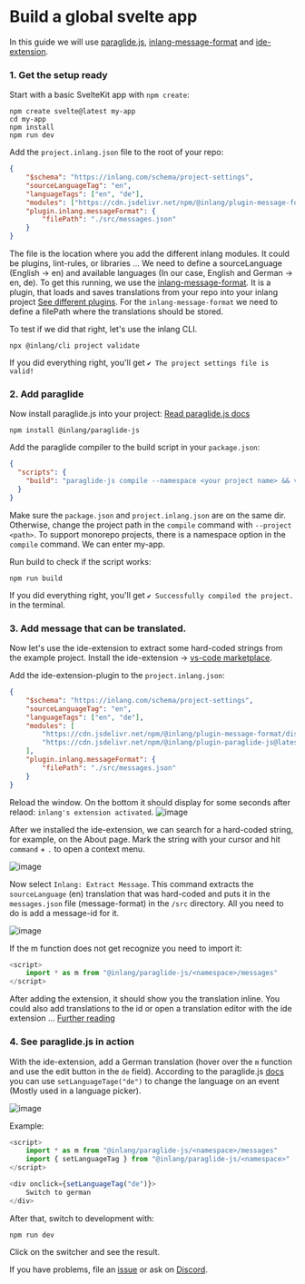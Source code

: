 # Build a global svelte app

In this guide we will use [paraglide.js](https://inlang.com/m/gerre34r/library-inlang-paraglideJs), [inlang-message-format](https://inlang.com/m/reootnfj/plugin-inlang-messageFormat) and [ide-extension](https://inlang.com/m/r7kp499g/app-inlang-ideExtension).

### 1. Get the setup ready 

Start with a basic SvelteKit app with `npm create`:
```
npm create svelte@latest my-app
cd my-app
npm install
npm run dev
```

Add the `project.inlang.json` file to the root of your repo:
```json
{
	"$schema": "https://inlang.com/schema/project-settings",
	"sourceLanguageTag": "en",
	"languageTags": ["en", "de"],
	"modules": ["https://cdn.jsdelivr.net/npm/@inlang/plugin-message-format/dist/index.js"],
	"plugin.inlang.messageFormat": {
		"filePath": "./src/messages.json"
	}
}
```
The file is the location where you add the different inlang modules. It could be plugins, lint-rules, or libraries ... We need to define a sourceLanguage (English -> en) and available languages (In our case, English and German -> en, de). To get this running, we use the [inlang-message-format](https://inlang.com/m/reootnfj/plugin-inlang-messageFormat). It is a plugin, that loads and saves translations from your repo into your inlang project [See different plugins](https://inlang.com/search?q=load%20save). For the `inlang-message-format` we need to define a filePath where the translations should be stored.

To test if we did that right, let's use the inlang CLI. 
```
npx @inlang/cli project validate
```
If you did everything right, you'll get `✔ The project settings file is valid! `

### 2. Add paraglide

Now install paraglide.js into your project:
[Read paraglide.js docs](https://inlang.com/m/gerre34r/library-inlang-paraglideJs)
```
npm install @inlang/paraglide-js
```

Add the paraglide compiler to the build script in your `package.json`:
```json
{
  "scripts": {
    "build": "paraglide-js compile --namespace <your project name> && vite build"
  }
}
```
Make sure the `package.json` and `project.inlang.json` are on the same dir. Otherwise, change the project path in the `compile` command with `--project <path>`. To support monorepo projects, there is a namespace option in the `compile` command. We can enter my-app.

Run build to check if the script works:
```
npm run build
```
If you did everything right, you'll get `✔ Successfully compiled the project.` in the terminal.

### 3. Add message that can be translated.

Now let's use the ide-extension to extract some hard-coded strings from the example project. Install the ide-extension -> [vs-code marketplace](https://marketplace.visualstudio.com/items?itemName=inlang.vs-code-extension).

Add the ide-extension-plugin to the `project.inlang.json`:
```json
{
	"$schema": "https://inlang.com/schema/project-settings",
	"sourceLanguageTag": "en",
	"languageTags": ["en", "de"],
	"modules": [
	    "https://cdn.jsdelivr.net/npm/@inlang/plugin-message-format/dist/index.js",
	    "https://cdn.jsdelivr.net/npm/@inlang/plugin-paraglide-js@latest/dist/index.js"
    ],
	"plugin.inlang.messageFormat": {
		"filePath": "./src/messages.json"
	}
}
```
Reload the window. On the bottom it should display for some seconds after relaod: `inlang's extension activated`.
![image](https://github.com/inlang/monorepo/assets/58360188/b31edf5b-fd14-4054-99aa-1d32d4084d12)

After we installed the ide-extension, we can search for a hard-coded string, for example, on the About page. Mark the string with your cursor and hit `command` + `.` to open a context menu.

![image](https://github.com/inlang/monorepo/assets/58360188/573a7e58-565d-4cb7-9aa3-1466b4b4069e)

Now select `Inlang: Extract Message`. This command extracts the `sourceLanguage` (en) translation that was hard-coded and puts it in the `messages.json` file (message-format) in the `/src` directory. All you need to do is add a message-id for it.

![image](https://github.com/inlang/monorepo/assets/58360188/2ea7bb89-c051-4624-b9df-5a67d5c1e9d4)

If the m function does not get recognize you need to import it:
```ts
<script>
	import * as m from "@inlang/paraglide-js/<namespace>/messages"
</script>
```

After adding the extension, it should show you the translation inline. You could also add translations to the id or open a translation editor with the ide extension ... [Further reading](https://inlang.com/m/r7kp499g/app-inlang-ideExtension)

### 4. See paraglide.js in action

With the ide-extension, add a German translation (hover over the `m` function and use the edit button in the `de` field). According to the paraglide.js [docs](https://inlang.com/m/gerre34r/library-inlang-paraglideJs) you can use `setLanguageTage("de")` to change the language on an event (Mostly used in a language picker). 

![image](https://github.com/inlang/monorepo/assets/58360188/55ad46fd-45c3-4526-8d42-248798f490e5)

Example:
```ts
<script>
	import * as m from "@inlang/paraglide-js/<namespace>/messages"
	import { setLanguageTag } from "@inlang/paraglide-js/<namespace>"
</script>

<div onclick={setLanguageTag("de")}>
    Switch to german
</div>
```

After that, switch to development with:
```
npm run dev
```

Click on the switcher and see the result.

If you have problems, file an [issue]() or ask on [Discord]().
